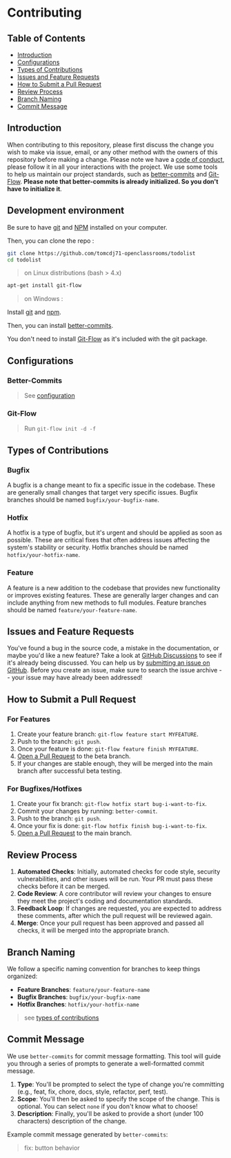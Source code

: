# Contributing

## Table of Contents

- [Introduction](#introduction)
- [Configurations](#configurations)
- [Types of Contributions](#types-of-contributions)
- [Issues and Feature Requests](#issues-and-feature-requests)
- [How to Submit a Pull Request](#how-to-submit-a-pull-request)
- [Review Process](#review-process)
- [Branch Naming](#branch-naming)
- [Commit Message](#commit-message)


[Git-Flow]: https://github.com/nvie/gitflow/wiki/Installation
[better-commits]: https://github.com/Everduin94/better-commits#-installation
[GitHub Discussions]: https://github.com/tomcd71-openclassrooms/todolist/discussions
[submitting an issue on GitHub]: https://github.com/tomcd71-openclassrooms/todolist/issues
[Open a Pull Request]: https://github.com/tomcd71-openclassrooms/todolist/compare?expand=1

## Introduction

When contributing to this repository, please first discuss the change you wish to make via issue, email, or any other method with the owners of this repository before making a change. Please note we have a [code of conduct](CODE_OF_CONDUCT.md), please follow it in all your interactions with the project. We use some tools to help us maintain our project standards, such as [better-commits] and [Git-Flow]. **Please note that better-commits is already initialized. So you don't have to initialize it**.

## Development environment

Be sure to have [git](https://git-scm.com/book/en/v2/Getting-Started-Installing-Git) and [NPM](https://docs.npmjs.com/downloading-and-installing-node-js-and-npm#using-a-node-version-manager-to-install-nodejs-and-npm) installed on your computer.

Then, you can clone the repo :

 ```bash
 git clone https://github.com/tomcdj71-openclassrooms/todolist
 cd todolist
 ``` 

> on Linux distributions (bash > 4.x)

```bash
apt-get install git-flow
```

> on Windows :

Install [git](https://community.chocolatey.org/packages/git) and [npm](https://community.chocolatey.org/packages/nodejs.install).

Then, you  can install [better-commits].

You don't need to install [Git-Flow] as it's included with the git package.
## Configurations

### Better-Commits

> See [configuration](../.better-commits.json)

### Git-Flow

> Run `git-flow init -d -f`

## Types of Contributions

### Bugfix

A bugfix is a change meant to fix a specific issue in the codebase. These are generally small changes that target very specific issues. Bugfix branches should be named `bugfix/your-bugfix-name`.

### Hotfix

A hotfix is a type of bugfix, but it's urgent and should be applied as soon as possible. These are critical fixes that often address issues affecting the system's stability or security. Hotfix branches should be named `hotfix/your-hotfix-name`.

### Feature

A feature is a new addition to the codebase that provides new functionality or improves existing features. These are generally larger changes and can include anything from new methods to full modules. Feature branches should be named `feature/your-feature-name`.

## Issues and Feature Requests

You've found a bug in the source code, a mistake in the documentation, or maybe you'd like a new feature? Take a look at [GitHub Discussions] to see if it's already being discussed. You can help us by [submitting an issue on GitHub]. Before you create an issue, make sure to search the issue archive -- your issue may have already been addressed!

## How to Submit a Pull Request

### For Features

1. Create your feature branch: `git-flow feature start MYFEATURE`.
2. Push to the branch: `git push`.
3. Once your feature is done: `git-flow feature finish MYFEATURE`.
4. [Open a Pull Request] to the beta branch.
5. If your changes are stable enough, they will be merged into the main branch after successful beta testing.

### For Bugfixes/Hotfixes

1. Create your fix branch: `git-flow hotfix start bug-i-want-to-fix`.
2. Commit your changes by running: `better-commit`.
3. Push to the branch: `git push`.
4. Once your fix is done: `git-flow hotfix finish bug-i-want-to-fix`.
5. [Open a Pull Request] to the main branch.

## Review Process

1. **Automated Checks**: Initially, automated checks for code style, security vulnerabilities, and other issues will be run. Your PR must pass these checks before it can be merged.
2. **Code Review**: A core contributor will review your changes to ensure they meet the project's coding and documentation standards.
3. **Feedback Loop**: If changes are requested, you are expected to address these comments, after which the pull request will be reviewed again.
4. **Merge**: Once your pull request has been approved and passed all checks, it will be merged into the appropriate branch.

## Branch Naming

We follow a specific naming convention for branches to keep things organized:

- **Feature Branches**: `feature/your-feature-name`
- **Bugfix Branches**: `bugfix/your-bugfix-name`
- **Hotfix Branches**: `hotfix/your-hotfix-name`

> see [types of contributions](#types-of-contributions)

## Commit Message

We use `better-commits` for commit message formatting. This tool will guide you through a series of prompts to generate a well-formatted commit message.

1. **Type**: You'll be prompted to select the type of change you're committing (e.g., feat, fix, chore, docs, style, refactor, perf, test).
2. **Scope**: You'll then be asked to specify the scope of the change. This is optional. You can select `none` if you don't know what to choose!
3. **Description**: Finally, you'll be asked to provide a short (under 100 characters) description of the change.

Example commit message generated by `better-commits`:
> fix: button behavior
